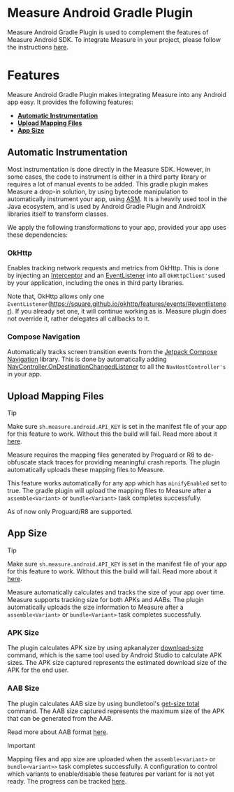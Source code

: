 # Measure Android Gradle Plugin

Measure Android Gradle Plugin is used to complement the features of Measure Android SDK. To integrate Measure in your
project, please follow the instructions [here](../../measure-android/README.md#getting-started).

# Features

Measure Android Gradle Plugin makes integrating Measure into any Android app easy. It provides the
following features:

* **[Automatic Instrumentation](#automatic-instrumentation)**
* **[Upload Mapping Files](#upload-mapping-files)**
* **[App Size](#app-size)**

## Automatic Instrumentation

Most instrumentation is done directly in the Measure SDK. However, in some cases, the code to instrument is either in a
third party library or requires a lot of manual events to be added.
This gradle plugin makes Measure a drop-in solution, by using bytecode manipulation to automatically instrument your
app, using [ASM](https://asm.ow2.io/). It is a heavily used tool in the Java ecosystem, and is used by Android Gradle
Plugin and AndroidX libraries itself to transform classes.

We apply the following transformations to your app, provided your app uses these dependencies:

### OkHttp

Enables tracking network requests and metrics from OkHttp.
This is done by injecting an [Interceptor](https://square.github.io/okhttp/features/interceptors/)
and an [EventListener](https://square.github.io/okhttp/features/events/#eventlistener) into
all `OkHttpClient's`used by your application, including the ones in third party libraries.

Note that, OkHttp allows only one `EventListener`(https://square.github.io/okhttp/features/events/#eventlistener). If
you already set one, it will continue working as is. Measure plugin does not override it, rather delegates all callbacks
to it.

### Compose Navigation

Automatically tracks screen transition events from
the [Jetpack Compose Navigation](https://developer.android.com/jetpack/compose/navigation)
library. This is done by automatically
adding [NavController.OnDestinationChangedListener](https://developer.android.com/reference/androidx/navigation/NavController.OnDestinationChangedListener)
to all the `NavHostController's` in your app.

## Upload Mapping Files

> [!TIP]
> Make sure `sh.measure.android.API_KEY` is set in the manifest file of your app for this feature to work. Without this
> the build will fail. Read more about it [here](../../measure-android/README.md#getting-started).


Measure requires the mapping files generated by Proguard or R8 to de-obfuscate stack traces for
providing meaningful crash reports. The plugin automatically uploads these mapping files to Measure.

This feature works automatically for any app which has `minifyEnabled` set to true. The gradle plugin will upload the
mapping files to Measure after a `assemble<Variant>` or `bundle<Variant>` task completes successfully.

As of now only Proguard/R8 are supported.

## App Size

> [!TIP]
> Make sure `sh.measure.android.API_KEY` is set in the manifest file of your app for this feature to work. Without this
> the build will fail. Read more about it [here](../../measure-android/README.md#getting-started).

Measure automatically calculates and tracks the size of your app over time. Measure supports tracking size for both APKs
and AABs. The plugin automatically uploads the size information to Measure after a `assemble<Variant>`
or `bundle<Variant>` task completes successfully.

### APK Size

The plugin calculates APK size by using
apkanalyzer [download-size](https://developer.android.com/tools/apkanalyzer#commands) command, which is the
same tool used by Android Studio to calculate APK sizes. The APK size captured represents the estimated download size of
the APK for the end user.

### AAB Size

The plugin calculates AAB size by using bundletool's [get-size total](https://developer.android.com/tools/bundletool)
command. The AAB size captured represents the maximum size of the APK that can be generated from the AAB.

Read more about AAB format [here](https://developer.android.com/guide/app-bundle).

> [!IMPORTANT]   
> Mapping files and app size are uploaded when the `assemble<variant>` or `bundle<variant>>` task completes
> successfully. A configuration to control which variants to enable/disable these features per variant for is not yet
> ready. The progress can be tracked [here](https://github.com/measure-sh/measure/issues/510).
